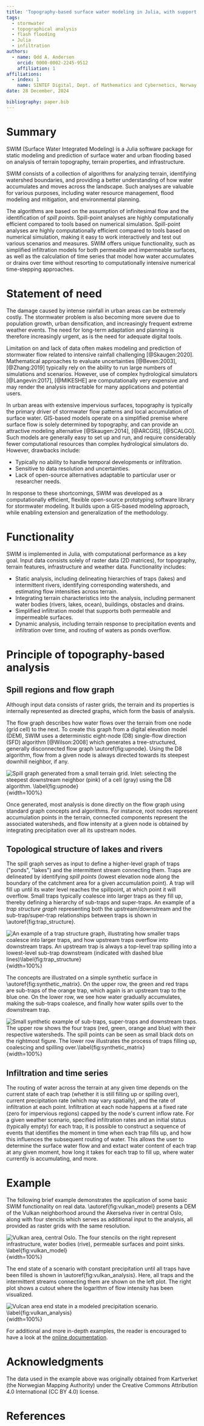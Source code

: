 ```yaml
---
title: 'Topography-based surface water modeling in Julia, with support for infiltration and temporal developments'
tags: 
  - stormwater
  - topographical analysis
  - flash flooding
  - Julia
  - infiltration
authors: 
  - name: Odd A. Andersen
    orcid: 0000-0002-2245-9512
    affiliation: 1
affiliations:
  - index: 1
    name: SINTEF Digital, Dept. of Mathematics and Cybernetics, Norway
date: 28 December, 2024

bibliography: paper.bib
---
```


# Summary

SWIM (Surface Water Integrated Modeling) is a Julia software package for static
modeling and prediction of surface water and urban flooding based on analysis of
terrain topography, terrain properties, and infrastructure.

SWIM consists of a collection of algorithms for analyzing terrain, identifying
watershed boundaries, and providing a better understanding of how water
accumulates and moves across the landscape.  Such analyses are valuable for
various purposes, including water resource management, flood modeling and
mitigation, and environmental planning.

The algorithms are based on the assumption of infinitesimal flow and the
identification of _spill points_.  Spill-point analyses are highly
computationally efficient compared to tools based on numerical
simulation. Spill-point analyses are highly computationally efficient compared
to tools based on numerical simulation, making it easy to work interactively and
test out various scenarios and measures. SWIM offers unique functionality, such
as simplified infiltration models for both permeable and impermeable surfaces,
as well as the calculation of time series that model how water accumulates or
drains over time without resorting to computationally intensive numerical
time-stepping approaches.

# Statement of need

The damage caused by intense rainfall in urban areas can be extremely
costly. The stormwater problem is also becoming more severe due to population
growth, urban densification, and increasingly frequent extreme weather events.
The need for long-term adaptation and planning is therefore increasingly urgent,
as is the need for adequate digital tools.

Limitation on and lack of data often makes modeling and prediction of stormwater
flow related to intensive rainfall challenging [@Skaugen:2020]. Mathematical
approaches to evaluate uncertainties [@Beven:2003], [@Zhang:2019] typically rely
on the ability to run large numbers of simulations and scenarios.  However, use
of complex hydrological simulators [@Langevin:2017], [@MIKESHE] are
computationally very expensive and may render the analysis intractable for many
applications and potential users.

In urban areas with extensive impervious surfaces, topography is typically the
primary driver of stormwater flow patterns and local accumulation of surface
water.  GIS-based models operate on a simplified premise where surface flow is
solely determined by topography, and can provide an attractive modeling
alternative [@Skaugen:2014], [@ARCGIS], [@SCALGO].  Such models are generally
easy to set up and run, and require considerably fewer computational resources
than complex hydrological simulators do.  However, drawbacks include:

- Typically no ability to handle temporal developments or infiltration.
- Sensitive to data resolution and uncertainties.
- Lack of open-source alternatives adaptable to particular user or researcher needs.

In response to these shortcomings, SWIM was developed as a computationally
efficient, flexible open-source prototyping software library for stormwater
modeling.  It builds upon a GIS-based modeling approach, while enabling
extension and generalization of the methodology.

# Functionality

SWIM is implemented in Julia, with computational performance as a key
goal. Input data consists solely of raster data (2D matrices), for
topography, terrain features, infrastructure and weather data. Functionality
includes:

- Static analysis, including delineating hierarchies of traps (lakes) and
  intermittent rivers, identifying corresponding watersheds, and estimating flow
  intensities across terrain.
- Integrating terrain characteristics into the analysis, including permanent
  water bodies (rivers, lakes, ocean), buildings, obstacles and drains.
- Simplified infiltration model that supports both permeable and impermeable
  surfaces.
- Dynamic analysis, including terrain response to precipitation events and
  infiltration over time, and routing of waters as ponds overflow.

# Principle of topography-based analysis

## Spill regions and flow graph

Although input data consists of raster grids, the terrain and its properties is
internally represented as directed graphs, which form the basis of analysis.

The flow graph describes how water flows over the terrain from one node (grid
cell) to the next.  To create this graph from a digital elevation model (DEM),
SWIM uses a deterministic eight-node (D8) single-flow direction (SFD) algorithm
[@Wilson:2008] which generates a tree-structured, generally disconnected flow
graph \autoref{fig:upnode}. Using the D8 algorithm, flow from a given node is
always directed towards its steepest downhill neighbor, if any.

![Spill graph generated from a small terrain grid.  Inlet: selecting the
steepest downstream neighbor (pink) of a cell (gray) using the D8
algorithm. \label{fig:upnode}](spill_graph_inlet.png){width=100%}

Once generated, most analysis is done directly on the flow graph using standard
graph concepts and algorithms. For instance, root nodes represent accumulation
points in the terrain, connected components represent the associated watersheds,
and flow intensity at a given node is obtained by integrating precipitation
over all its upstream nodes.

## Topological structure of lakes and rivers

The spill graph serves as input to define a higher-level graph of traps
("ponds", "lakes") and the intermittent stream connecting them.  Traps are
delineated by identifying _spill points_ (lowest elevation node along the
boundary of the catchment area for a given accumulation point).  A trap will
fill up until its water level reaches the spillpoint, at which point it will
overflow. Small traps typically coalesce into larger traps as they fill up,
thereby defining a hierarchy of sub-traps and super-traps.  An example of a
_trap structure graph_ representing both the upstream/downstream and the
sub-trap/super-trap relationships between traps is shown in
\autoref{fig:trap_structure}.


![An example of a trap structure graph, illustrating how smaller traps coalesce
into larger traps, and how upstream traps overflow into downstream traps.  An
upstream trap is always a top-level trap spilling into a lowest-level sub-trap
downstream (indicated with dashed blue lines)\label{fig:trap_structure}](trap_structure.png){width=100%}

The concepts are illustrated on a simple synthetic surface in
\autoref{fig:synthetic_matrix}. On the upper row, the green and red traps are
sub-traps of the orange trap, which again is an upstream trap to the blue one.
On the lower row, we see how water gradually accumulates, making the sub-traps
coalesce, and finally how water spills over to the downstream trap.

![Small synthetic example of sub-traps, super-traps and downstream traps.  The
upper row shows the four traps (red, green, orange and blue) with their
respective watersheds.  The spill points can be seen as small black dots on the
rightmost figure.  The lower row illustrates the process of traps filling up,
coalescing and spilling over.\label{fig:synthetic_matrix}](synthetic_matrix.png){width=100%}

## Infiltration and time series

The routing of water across the terrain at any given time depends on the current
state of each trap (whether it is still filling up or spilling over), current
precipitation rate (which may vary spatially), and the rate of infiltration at
each point. Infiltration at each node happens at a fixed rate (zero for
impervious regions) capped by the node's current inflow rate. For a given
weather scenario, specified infiltration rates and an initial status (typically
empty) for each trap, it is possible to construct a sequence of events that
identifies the moment in time when each trap fills up, and how this influences
the subsequent routing of water. This allows the user to determine the surface
water flow and and extact water content of each trap at any given moment, how
long it takes for each trap to fill up, where water currently is accumulating,
and more.

# Example

The following brief example demonstrates the application of some basic SWIM
functionality on real data. \autoref{fig:vulkan_model} presents a DEM of the
Vulkan neighborhood around the Akerselva river in central Oslo, along with four
stencils which serves as additional input to the analysis, all provided as
raster grids with the same resolution.

![Vulkan area, central Oslo.  The four stencils on the right represent
infrastructure, water bodies (rive), permeable surfaces and point sinks. \label{fig:vulkan_model}](vulkan_model_and_stencils.png){width=100%}

The end state of a scenario with constant precipitation until all traps have
been filled is shown in \autoref{fig:vulkan_analysis}. Here, all traps and the
intermittent streams connecting them are shown on the left plot.  The right plot
shows a cutout where the logarithm of flow intensity has been visualized.

![Vulcan area end state in a modeled precipitation scenario. \label{fig:vulkan_analysis}](vulkan_analysis.png){width=100%}

For additional and more in-depth examples, the reader is encouraged to have a
look at the [online documentation](https://sintefmath.github.io/SurfaceWaterIntegratedModeling.jl/dev/).

# Acknowledgments
The data used in the example above was originally obtained from Kartverket (the
Norwegian Mapping Authority) under the Creative Commons Attribution 4.0
International (CC BY 4.0) license.

# References
